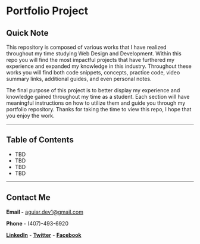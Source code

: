 # Portfolio Project

## Quick Note

This repository is composed of various works that I have realized throughout my time studying Web Design and Development. Within this repo you will find the most impactful projects that have furthered my experience and expanded my knowledge in this industry. Throughout these works you will find both code snippets, concepts, practice code, video summary links, additional guides, and even personal notes.

The final purpose of this project is to better display my experience and knowledge gained throughout my time as a student. Each section will have meaningful instructions on how to utilize them and guide you through my portfolio repository. Thanks for taking the time to view this repo, I hope that you enjoy the work.

---

## Table of Contents

- TBD
- TBD
- TBD
- TBD

---

## Contact Me

**Email -** aguiar.dev1@gmail.com

**Phone -** (407)-493-6920

**[LinkedIn](https://www.linkedin.com/in/aguiar-dev)** - **[Twitter](https://twitter.com/aguiar_dev)** - **[Facebook](https://www.facebook.com/aguiar.dev)**
